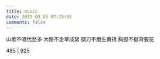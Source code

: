 ```yaml
---
title: music
date: 2019-03-05 07:25:15
comments: false
---
```


山歌不唱忧愁多
大路不走草成窝
钢刀不磨生黄锈
胸膛不挻背要驼

 485 | 925 